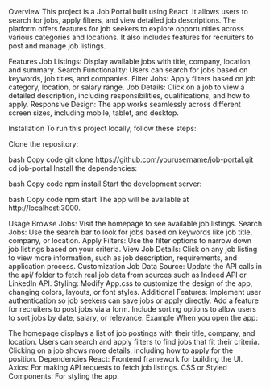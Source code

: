 Overview
This project is a Job Portal built using React. It allows users to search for jobs, apply filters, and view detailed job descriptions. The platform offers features for job seekers to explore opportunities across various categories and locations. It also includes features for recruiters to post and manage job listings.

Features
Job Listings: Display available jobs with title, company, location, and summary.
Search Functionality: Users can search for jobs based on keywords, job titles, and companies.
Filter Jobs: Apply filters based on job category, location, or salary range.
Job Details: Click on a job to view a detailed description, including responsibilities, qualifications, and how to apply.
Responsive Design: The app works seamlessly across different screen sizes, including mobile, tablet, and desktop.

Installation
To run this project locally, follow these steps:

Clone the repository:

bash
Copy code
git clone https://github.com/yourusername/job-portal.git
cd job-portal
Install the dependencies:

bash
Copy code
npm install
Start the development server:

bash
Copy code
npm start
The app will be available at http://localhost:3000.

Usage
Browse Jobs: Visit the homepage to see available job listings.
Search Jobs: Use the search bar to look for jobs based on keywords like job title, company, or location.
Apply Filters: Use the filter options to narrow down job listings based on your criteria.
View Job Details: Click on any job listing to view more information, such as job description, requirements, and application process.
Customization
Job Data Source: Update the API calls in the api/ folder to fetch real job data from sources such as Indeed API or LinkedIn API.
Styling: Modify App.css to customize the design of the app, changing colors, layouts, or font styles.
Additional Features:
Implement user authentication so job seekers can save jobs or apply directly.
Add a feature for recruiters to post jobs via a form.
Include sorting options to allow users to sort jobs by date, salary, or relevance.
Example
When you open the app:

The homepage displays a list of job postings with their title, company, and location.
Users can search and apply filters to find jobs that fit their criteria.
Clicking on a job shows more details, including how to apply for the position.
Dependencies
React: Frontend framework for building the UI.
Axios: For making API requests to fetch job listings.
CSS or Styled Components: For styling the app.
